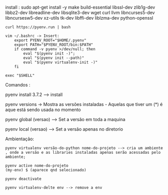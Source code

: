 install :
    sudo apt-get install -y make build-essential libssl-dev zlib1g-dev \
    libbz2-dev libreadline-dev libsqlite3-dev wget curl llvm libncurses5-dev \
    libncursesw5-dev xz-utils tk-dev libffi-dev liblzma-dev python-openssl

    curl https://pyenv.run | bash

    vim ~/.bashrc -> Insert:
        export PYENV_ROOT="$HOME/.pyenv"
        export PATH="$PYENV_ROOT/bin:$PATH"
        if command -v pyenv >/dev/null; then
            eval "$(pyenv init -)";
            eval "$(pyenv init --path)"
            eval "$(pyenv virtualenv-init -)"
        fi
    
    exec "$SHELL"

Comandos :

pyenv install 3.7.2 --> install

pyenv versions -> Mostra as versões instaladas
    - Aquelas que tiver um (*) é aque está sendo usada no momento

pyenv global (versao) --> Set a versão em toda a maquina

pyenv local (versao)  --> Set a versão apenas no diretorio

Ambientação:

    pyenv virtualenv versão-do-python nome-do-projeto --> cria um ambiente , onde a versão e as libraries instaladas apenas serão acessadas pelo ambiente;
    
    pyenv active nome-do-projeto
    (my-env) $ (aparece qnd selecionado)
    
    pyenv deactivate

    pyenv virtualenv-delte env --> remove a env